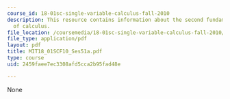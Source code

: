 ```yaml
---
course_id: 18-01sc-single-variable-calculus-fall-2010
description: This resource contains information about the second fundamental theorem
  of calculus.
file_location: /coursemedia/18-01sc-single-variable-calculus-fall-2010/2459faee7ec3308afd5cca2b95fad48e_MIT18_01SCF10_Ses51a.pdf
file_type: application/pdf
layout: pdf
title: MIT18_01SCF10_Ses51a.pdf
type: course
uid: 2459faee7ec3308afd5cca2b95fad48e

---
```

None